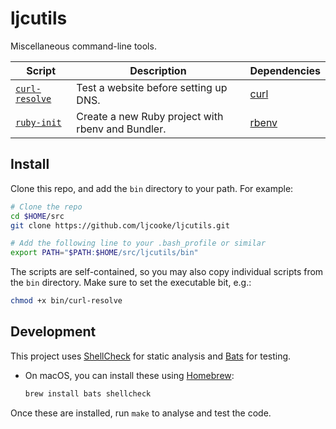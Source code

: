 # ljcutils

Miscellaneous command-line tools.

| Script | Description | Dependencies |
|--------|-------------|--------------|
| [`curl-resolve`][curl-resolve] | Test a website before setting up DNS. | [curl][] |
| [`ruby-init`][ruby-init] | Create a new Ruby project with rbenv and Bundler. | [rbenv][] |

[curl-resolve]: bin/curl-resolve
[ruby-init]: bin/ruby-init

[curl]: https://curl.haxx.se/
[rbenv]: https://github.com/rbenv/rbenv

## Install

Clone this repo, and add the `bin` directory to your path. For example:

```sh
# Clone the repo
cd $HOME/src
git clone https://github.com/ljcooke/ljcutils.git

# Add the following line to your .bash_profile or similar
export PATH="$PATH:$HOME/src/ljcutils/bin"
```

The scripts are self-contained, so you may also copy individual scripts from
the `bin` directory. Make sure to set the executable bit, e.g.:

```sh
chmod +x bin/curl-resolve
```

## Development

This project uses [ShellCheck](https://www.shellcheck.net/) for static analysis
and [Bats](https://github.com/sstephenson/bats) for testing.

- On macOS, you can install these using [Homebrew](https://brew.sh/):

  ```sh
  brew install bats shellcheck
  ```

Once these are installed, run `make` to analyse and test the code.
